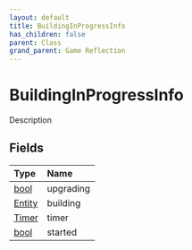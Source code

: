 ```yaml
---
layout: default
title: BuildingInProgressInfo
has_children: false
parent: Class
grand_parent: Game Reflection
---
```

# BuildingInProgressInfo
Description 

## Fields

| Type | Name |
|:-------------|:--------------|
| [bool](/docs/game-reflection/components/bool) | upgrading |
| [Entity](/docs/game-reflection/classes/entity) | building |
| [Timer](/docs/game-reflection/classes/timer) | timer |
| [bool](/docs/game-reflection/components/bool) | started |

